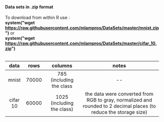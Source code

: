 #### Data sets in .zip format 

To download from within R use : 
<br>
**system("wget https://raw.githubusercontent.com/mlampros/DataSets/master/mnist.zip")** or
<br>
**system("wget https://raw.githubusercontent.com/mlampros/DataSets/master/cifar_10.zip")** 
<br>
<br>

| data         |     rows         | columns                  |    notes    |
|:-----------: | :---------------:| :-----------------------:| :---------: |
|mnist         |70000             |785 (including the class  |  --         |
|cifar 10      |60000             |1025 (including the class)| the data were converted from RGB to gray, normalized and rounded to 2 decimal places (to reduce the storage size) |
